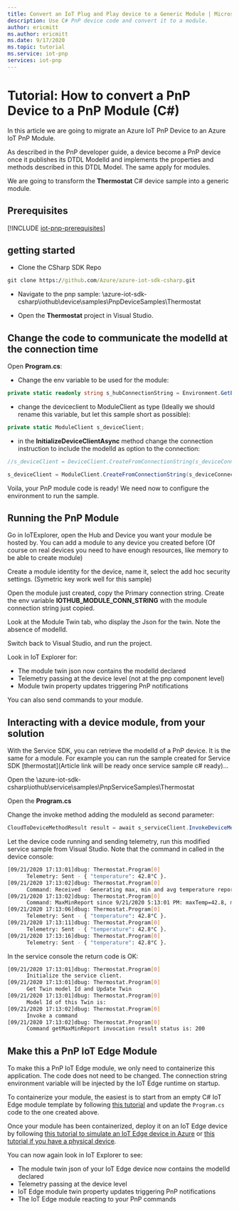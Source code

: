 ```yaml
---
title: Convert an IoT Plug and Play device to a Generic Module | Microsoft Docs
description: Use C# PnP device code and convert it to a module.
author: ericmitt
ms.author: ericmitt
ms.date: 9/17/2020
ms.topic: tutorial
ms.service: iot-pnp
services: iot-pnp
---
```

# Tutorial: How to convert a PnP Device to a PnP Module (C#)

In this article we are going to migrate an Azure IoT PnP Device to an Azure IoT PnP Module.

As described in the PnP developer guide, a device become a PnP device once it publishes its DTDL ModelId and implements the properties and methods described in this DTDL Model. The same apply for modules.

We are going to transform the **Thermostat** C# device sample into a generic module.

## Prerequisites

[!INCLUDE [iot-pnp-prerequisites](../../includes/iot-pnp-prerequisites.md)]

## getting started

- Clone the CSharp SDK Repo

```cmd
git clone https://github.com/Azure/azure-iot-sdk-csharp.git
```

- Navigate to the pnp sample:  <yourclone>\azure-iot-sdk-csharp\iothub\device\samples\PnpDeviceSamples\Thermostat

- Open the  **Thermostat** project in Visual Studio.

## Change the code to communicate the modelId at the connection time

Open **Program.cs**:

- Change the env variable to be used for the module:
```csharp
private static readonly string s_hubConnectionString = Environment.GetEnvironmentVariable("IOTHUB_CONNECTION_STRING");
```
- change the deviceclient to ModuleClient as type (Ideally we should rename this variable, but let this sample short as possible):

```csharp
private static ModuleClient s_deviceClient;
```
- in the **InitializeDeviceClientAsync** method change the connection instruction to include the modelId as option to the connection:

```csharp
//s_deviceClient = DeviceClient.CreateFromConnectionString(s_deviceConnectionString, TransportType.Mqtt, options);

s_deviceClient = ModuleClient.CreateFromConnectionString(s_deviceConnectionString, TransportType.Mqtt, options);
```

Voila, your PnP module code is ready! We need now to configure the environment to run the sample.

## Running the PnP Module

Go in IoTExplorer, open the Hub and Device you want your module be hosted by. You can add a module to any device you created before (Of course on real devices you need to have enough resources, like memory to be able to create module)

Create a module identity for the device, name it, select the add hoc security settings. (Symetric key work well for this sample)

Open the module just created, copy the Primary connection string. Create the env variable **IOTHUB_MODULE_CONN_STRING** with the module connection string just copied.

Look at the Module Twin tab, who display the Json for the twin. Note the absence of modelId.

Switch back to Visual Studio, and run the project.

Look in IoT Explorer for:

- The module twin json now contains the modelId declared
- Telemetry passing at the device level (not at the pnp component level)
- Module twin property updates triggering PnP notifications

You can also send commands to your module.

## Interacting with a device module, from your solution

With the Service SDK, you can retrieve the modelId of a PnP device. It is the same for a module.
For example you can run the sample created for Service SDK [thermostat](Article link will be ready once service sample c# ready)...

Open the <yourclone>\azure-iot-sdk-csharp\iothub\service\samples\PnpServiceSamples\Thermostat

Open the **Program.cs**

Change the invoke method adding the moduleId as second parameter:

```csharp
CloudToDeviceMethodResult result = await s_serviceClient.InvokeDeviceMethodAsync(s_deviceId,"<ModuleName>" ,commandInvocation);

```
Let the device code running and sending telemetry, run this modified service sample from Visual Studio.
Note that the command in called in the device console:

```bash
[09/21/2020 17:13:01]dbug: Thermostat.Program[0]
      Telemetry: Sent - { "temperature": 42.8°C }.
[09/21/2020 17:13:02]dbug: Thermostat.Program[0]
      Command: Received - Generating max, min and avg temperature report since 9/21/2020 5:13:01 PM.
[09/21/2020 17:13:02]dbug: Thermostat.Program[0]
      Command: MaxMinReport since 9/21/2020 5:13:01 PM: maxTemp=42.8, minTemp=42.8, avgTemp=42.8, startTime=9/21/2020 5:13:01 PM, endTime=9/21/2020 5:13:01 PM
[09/21/2020 17:13:06]dbug: Thermostat.Program[0]
      Telemetry: Sent - { "temperature": 42.8°C }.
[09/21/2020 17:13:11]dbug: Thermostat.Program[0]
      Telemetry: Sent - { "temperature": 42.8°C }.
[09/21/2020 17:13:16]dbug: Thermostat.Program[0]
      Telemetry: Sent - { "temperature": 42.8°C }.
```

In the service console the return code is OK: 

```bash
[09/21/2020 17:13:01]dbug: Thermostat.Program[0]
      Initialize the service client.
[09/21/2020 17:13:01]dbug: Thermostat.Program[0]
      Get Twin model Id and Update Twin
[09/21/2020 17:13:01]dbug: Thermostat.Program[0]
      Model Id of this Twin is:
[09/21/2020 17:13:02]dbug: Thermostat.Program[0]
      Invoke a command
[09/21/2020 17:13:02]dbug: Thermostat.Program[0]
      Command getMaxMinReport invocation result status is: 200
```

## Make this a PnP IoT Edge Module

To make this a PnP IoT Edge module, we only need to containerize this application. The code does not need to be changed. The connection string environment variable will be injected by the IoT Edge runtime on startup.

To containerize your module, the easiest is to start from an empty C# IoT Edge module template by following [this tutorial](https://docs.microsoft.com/en-us/azure/iot-edge/how-to-visual-studio-develop-module) and update the `Program.cs` code to the one created above.

Once your module has been containerized, deploy it on an IoT Edge device by following [this tutorial to simulate an IoT Edge device in Azure](https://docs.microsoft.com/en-us/azure/iot-edge/how-to-install-iot-edge-ubuntuvm) or [this tutorial if you have a physical device](https://docs.microsoft.com/en-us/azure/iot-edge/how-to-install-iot-edge-linux).

You can now again look in IoT Explorer to see:

- The module twin json of your IoT Edge device now contains the modelId declared
- Telemetry passing at the device level
- IoT Edge module twin property updates triggering PnP notifications
- The IoT Edge module reacting to your PnP commands

